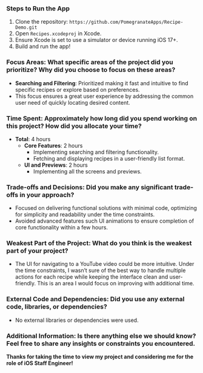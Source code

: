 ### Steps to Run the App
1. Clone the repository: `https://github.com/PomegranateApps/Recipe-Demo.git`
2. Open `Recipes.xcodeproj` in Xcode.
3. Ensure Xcode is set to use a simulator or device running iOS 17+.
4. Build and run the app!

### Focus Areas: What specific areas of the project did you prioritize? Why did you choose to focus on these areas?
- **Searching and Filtering**: Prioritized making it fast and intuitive to find specific recipes or explore based on preferences.
- This focus ensures a great user experience by addressing the common user need of quickly locating desired content.

### Time Spent: Approximately how long did you spend working on this project? How did you allocate your time?
- **Total**: 4 hours
  - **Core Features**: 2 hours
    - Implementing searching and filtering functionality.
    - Fetching and displaying recipes in a user-friendly list format.
  - **UI and Previews**: 2 hours
    - Implementing all the screens and previews.

### Trade-offs and Decisions: Did you make any significant trade-offs in your approach?
- Focused on delivering functional solutions with minimal code, optimizing for simplicity and readability under the time constraints.
- Avoided advanced features such UI animations to ensure completion of core functionality within a few hours.

### Weakest Part of the Project: What do you think is the weakest part of your project?
- The UI for navigating to a YouTube video could be more intuitive. Under the time constraints, I wasn’t sure of the best way to handle multiple actions for each recipe while keeping the interface clean and user-friendly. This is an area I would focus on improving with additional time.

### External Code and Dependencies: Did you use any external code, libraries, or dependencies?
- No external libraries or dependencies were used.

### Additional Information: Is there anything else we should know? Feel free to share any insights or constraints you encountered.
**Thanks for taking the time to view my project and considering me for the role of iOS Staff Engineer!**
